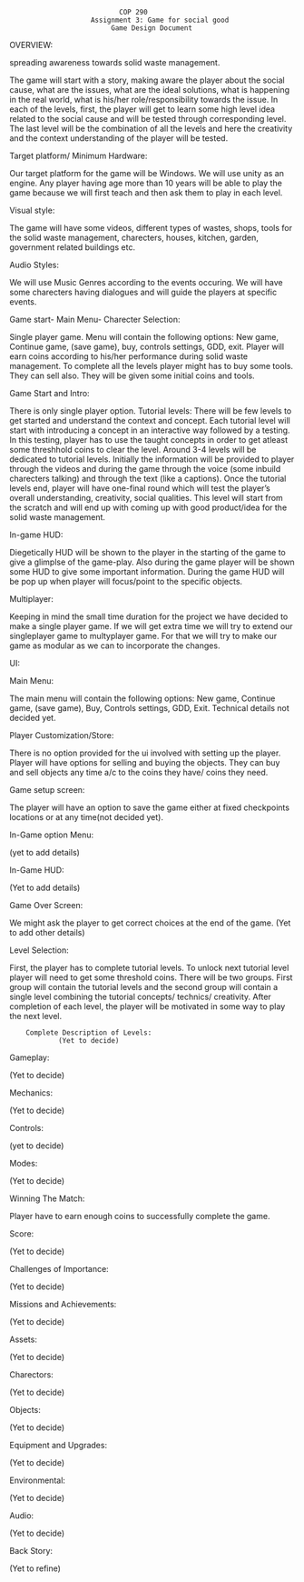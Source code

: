 							   COP 290
						Assignment 3: Game for social good
						     Game Design Document
OVERVIEW:

spreading awareness towards solid waste management.

The game will start with a story, making aware the player about the social cause, what are the issues, what are the ideal
solutions, what is happening in the real world, what is his/her role/responsibility towards the issue.  In each of the levels,
first, the player will get to learn some high level idea related to the social cause and will be tested through corresponding
level. The last level will be the combination of all the levels and here the creativity and the context understanding of the
player will be tested.
	    
	
Target platform/ Minimum Hardware:

Our target platform for the game will be Windows. We will use unity as an engine. Any player having age more than 10 years will be
able to play the game because we will first teach and then ask them to play in each level.
	
Visual style:

The game will have some videos, different types of wastes, shops, tools for the solid waste management, charecters, houses,
kitchen, garden, government related buildings etc.
	
Audio Styles:
	
We will use Music Genres according to the events occuring. We will have some charecters having dialogues and will guide the
 players at specific events.
	
Game start- Main Menu- Charecter Selection:

Single player game. Menu will contain the following options: New game, Continue game, (save game), buy, controls settings, GDD, exit. Player will earn coins
according to his/her performance during solid waste management. To complete all the levels player might has to buy some tools.
They can sell also. They will be given some initial coins and tools.
	  
	
Game Start and Intro:

There is only single player option. Tutorial levels: There will be few levels to get started and understand the context and
concept. Each tutorial level will start with introducing a concept in an interactive way followed by a testing. In this testing,
player has to use the taught concepts in order to get atleast some threshhold coins to clear the level. Around 3-4 levels will
be dedicated to tutorial levels. Initially the information will be provided to player through the videos and during the game
through the voice (some inbuild charecters talking) and through the text (like a captions). Once the tutorial levels end,
player will have one-final round which will test the player’s overall understanding, creativity, social qualities. This level
will start from the scratch and will end up with coming up with good product/idea for the solid waste management.
	      
In-game HUD:

Diegetically HUD will be shown to the player in the starting of the game to give a glimplse of the game-play. Also during the 
game player will be shown some HUD to give some important information. During the game HUD will be pop up when player will 
focus/point to the specific objects.

Multiplayer:

Keeping in mind the small time duration for the project we have decided to make a single player game. If we will get extra time
we will try to extend our singleplayer game to multyplayer game. For that we will try to make our game as modular as we can to 
incorporate the changes.

UI:

Main Menu:

The main menu will contain the following options: New game, Continue game, (save game), Buy, Controls settings, GDD, Exit. Technical details not decided yet.

Player Customization/Store:

There is no option provided for the ui involved with setting up the player. Player will have options for selling and buying the
objects. They can buy and sell objects any time a/c to the coins they have/ coins they need.

Game setup screen:

The player will have an option to save the game either at fixed checkpoints locations or at any time(not decided yet).

In-Game option Menu:

(yet to add details)

In-Game HUD:

(Yet to add details)

Game Over Screen:

We might ask the player to get correct choices at the end of the game.
(Yet to add other details)

Level Selection:

First, the player has to complete tutorial levels. To unlock next tutorial level player will need to get some threshold coins. 
There will be two groups. First group will contain the tutorial levels and the second group will contain a single level combining 
the tutorial concepts/ technics/ creativity. After completion of each level, the player will be motivated in some way to play the 
next level.
    
        Complete Description of Levels:
                (Yet to decide)

Gameplay:

(Yet to decide)

Mechanics:

(Yet to decide)

Controls:

(yet to decide)

Modes:

(Yet to decide)

Winning The Match:

Player have to earn enough coins to successfully complete the game.

Score:

(Yet to decide)

Challenges of Importance:

(Yet to decide)

Missions and Achievements:

(Yet to decide)

Assets:

(Yet to decide)

Charectors:

(Yet to decide)

Objects:

(Yet to decide)

Equipment and Upgrades:

(Yet to decide)

Environmental:

(Yet to decide)

Audio:

(Yet to decide)

Back Story:

(Yet to refine)
